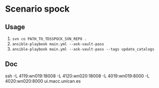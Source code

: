 # Scenario spock

## Usage

1. `svn co PATH_TO_TDSSPOCK_SVN_REPO .`
1. `ansible-playbook main.yml --ask-vault-pass`
1. `ansible-playbook main.yml --ask-vault-pass --tags update_catalogs`

## Doc

ssh -L 4119:wn019:18008 -L 4120:wn020:18008 -L 4019:wn019:8000  -L 4020:wn020:8000 ui.macc.unican.es
